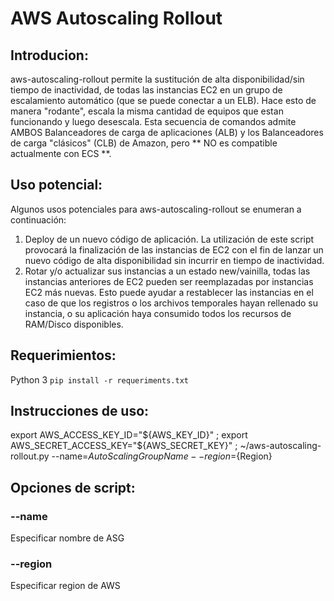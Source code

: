 # AWS Autoscaling Rollout

## Introducion:
aws-autoscaling-rollout permite la sustitución de alta disponibilidad/sin tiempo de inactividad, de todas las instancias EC2 en un grupo de escalamiento automático (que se puede conectar a un ELB). 
Hace esto de manera "rodante", escala la misma cantidad de equipos que estan funcionando y luego desescala. 
Esta secuencia de comandos admite AMBOS Balanceadores de carga de aplicaciones (ALB) y los Balanceadores de carga "clásicos" (CLB) de Amazon, pero ** NO es compatible actualmente con ECS **.

## Uso potencial:
Algunos usos potenciales para aws-autoscaling-rollout se enumeran a continuación:

1. Deploy de un nuevo código de aplicación. La utilización de este script provocará la finalización de las instancias de EC2 con el fin de lanzar un nuevo código de alta disponibilidad sin incurrir en tiempo de inactividad.
2. Rotar y/o actualizar sus instancias a un estado new/vainilla, todas las instancias anteriores de EC2 pueden ser reemplazadas por instancias EC2 más nuevas. Esto puede ayudar a restablecer las instancias en el caso de que los registros o los archivos temporales hayan rellenado su instancia, o su aplicación haya consumido todos los recursos de RAM/Disco disponibles.

## Requerimientos:
Python 3
 ``` pip install -r requeriments.txt ```

## Instrucciones de uso:
export AWS_ACCESS_KEY_ID="${AWS_KEY_ID}" ; export AWS_SECRET_ACCESS_KEY="${AWS_SECRET_KEY}" ; ~/aws-autoscaling-rollout.py --name=${AutoScalingGroupName} --region=${Region}

## Opciones de script:
### --name
  Especificar nombre de ASG
### --region
  Especificar region de AWS